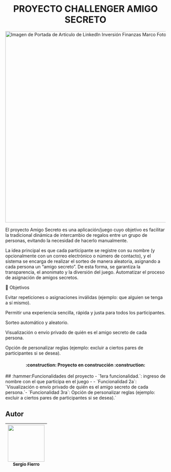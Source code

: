 <h1 align="center"> PROYECTO CHALLENGER AMIGO SECRETO</h1>
<img width="2000" height="600" alt="Imagen de Portada de Artículo de LinkedIn Inversión Finanzas Marco Foto Profesional Degradado (1)" src="https://github.com/user-attachments/assets/6f4b0881-c153-4387-85d2-8f72c967d0eb" />
<P>El proyecto Amigo Secreto es una aplicación/juego cuyo objetivo es facilitar la tradicional dinámica de intercambio de regalos entre un grupo de personas, evitando la necesidad de hacerlo manualmente.

La idea principal es que cada participante se registre con su nombre (y opcionalmente con un correo electrónico o número de contacto), y el sistema se encarga de realizar el sorteo de manera aleatoria, asignando a cada persona un “amigo secreto”. De esta forma, se garantiza la transparencia, el anonimato y la diversión del juego.
Automatizar el proceso de asignación de amigos secretos.

🎯 Objetivos

Evitar repeticiones o asignaciones inválidas (ejemplo: que alguien se tenga a sí mismo).

Permitir una experiencia sencilla, rápida y justa para todos los participantes.

Sorteo automático y aleatorio.

Visualización o envío privado de quién es el amigo secreto de cada persona.

Opción de personalizar reglas (ejemplo: excluir a ciertos pares de participantes si se desea).

<h4 align="center">
:construction: Proyecto en construcción :construction:
</h4>
## :hammer:Funcionalidades del proyecto
- `1era funcionalidad.`: ingreso de nombre con el que participa en el juego - - `Funcionalidad 2a`:  `Visualización o envío privado de quién es el amigo secreto de cada persona.`- `Funcionalidad 3ra`: Opción de personalizar reglas (ejemplo: excluir a ciertos pares de participantes si se desea).`

## Autor
| [<img src="https://media.licdn.com/dms/image/v2/C5603AQFc1F--sDD7wg/profile-displayphoto-shrink_200_200/profile-displayphoto-shrink_200_200/0/1581469488383?e=2147483647&v=beta&t=UtZ6dWyiEsYF5hLckucrogQBM3SyTkygS_NpCO9p24E" width=115><br><sub>Sergio Fierro</sub>](https://github.com/camilafernanda) | 
| :---: | 
